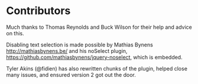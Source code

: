 # Contributors

Much thanks to Thomas Reynolds and Buck Wilson for their help and advice on this.

Disabling text selection is made possible by Mathias Bynens <http://mathiasbynens.be/> and his noSelect plugin, <https://github.com/mathiasbynens/jquery-noselect>, which is embedded.

Tyler Akins (@fidien) has also rewritten chunks of the plugin, helped close many issues, and ensured version 2 got out the door.
